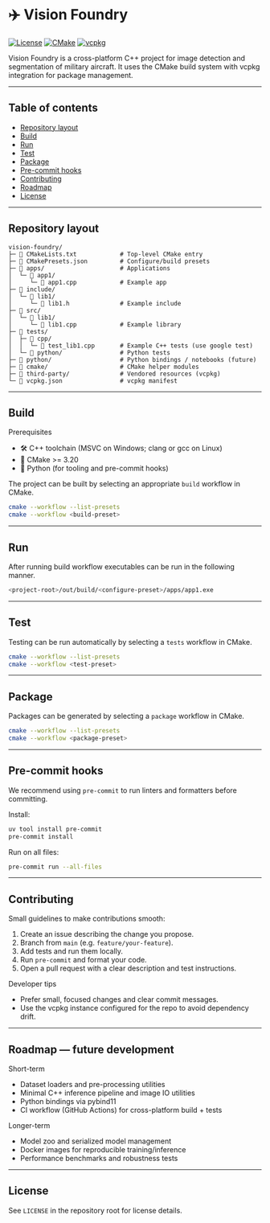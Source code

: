# ✈️ Vision Foundry

[![License](https://img.shields.io/badge/license-MIT-blue.svg)](#license) [![CMake](https://img.shields.io/badge/CMake-3.20%2B-blue)](#build---cmake-workflows) [![vcpkg](https://img.shields.io/badge/vcpkg-enabled-brightgreen)](#notes-about-vcpkg)

Vision Foundry is a cross-platform C++ project for image detection and segmentation of military aircraft. It uses the CMake build system with vcpkg integration for package management.

---

## Table of contents

- [Repository layout](#repository-layout)
- [Build](#build)
- [Run](#run)
- [Test](#test)
- [Package](#package)
- [Pre-commit hooks](#pre-commit-hooks)
- [Contributing](#contributing)
- [Roadmap](#roadmap--future-development)
- [License](#license)

---

## Repository layout

```
vision-foundry/
├─ 📄 CMakeLists.txt            # Top-level CMake entry
├─ 📄 CMakePresets.json         # Configure/build presets
├─ 📂 apps/                     # Applications
│  └─ 📂 app1/
│     └─ 📝 app1.cpp            # Example app
├─ 📂 include/
│  └─ 📂 lib1/
│     └─ 📝 lib1.h              # Example include
├─ 📂 src/
│  └─ 📂 lib1/
│     └─ 📝 lib1.cpp            # Example library
├─ 📂 tests/
│  ├─ 📂 cpp/
│  │  └─ 📝 test_lib1.cpp       # Example C++ tests (use google test)
│  └─ 📂 python/                # Python tests
├─ 📂 python/                   # Python bindings / notebooks (future)
├─ 📂 cmake/                    # CMake helper modules
├─ 📂 third-party/              # Vendored resources (vcpkg)
└─ 📄 vcpkg.json                # vcpkg manifest
```

---

## Build

Prerequisites

- 🛠 C++ toolchain (MSVC on Windows; clang or gcc on Linux)
- 🧰 CMake >= 3.20
- 🐍 Python (for tooling and pre-commit hooks)

The project can be built by selecting an appropriate `build` workflow in CMake.

```bash
cmake --workflow --list-presets
cmake --workflow <build-preset>
```

---

## Run

After running build workflow executables can be run in the following manner.

```bash
<project-root>/out/build/<configure-preset>/apps/app1.exe
```

---

## Test

Testing can be run automatically by selecting a `tests` workflow in CMake.

```bash
cmake --workflow --list-presets
cmake --workflow <test-preset>
```

---

## Package

Packages can be generated by selecting a `package` workflow in CMake.

```bash
cmake --workflow --list-presets
cmake --workflow <package-preset>
```

---

## Pre-commit hooks

We recommend using `pre-commit` to run linters and formatters before committing.

Install:

```bash
uv tool install pre-commit
pre-commit install
```

Run on all files:

```bash
pre-commit run --all-files
```

---

## Contributing

Small guidelines to make contributions smooth:

1. Create an issue describing the change you propose.
2. Branch from `main` (e.g. `feature/your-feature`).
3. Add tests and run them locally.
4. Run `pre-commit` and format your code.
5. Open a pull request with a clear description and test instructions.

Developer tips

- Prefer small, focused changes and clear commit messages.
- Use the vcpkg instance configured for the repo to avoid dependency drift.

---

## Roadmap — future development

Short-term

- Dataset loaders and pre-processing utilities
- Minimal C++ inference pipeline and image IO utilities
- Python bindings via pybind11
- CI workflow (GitHub Actions) for cross-platform build + tests

Longer-term

- Model zoo and serialized model management
- Docker images for reproducible training/inference
- Performance benchmarks and robustness tests

---

## License

See `LICENSE` in the repository root for license details.

